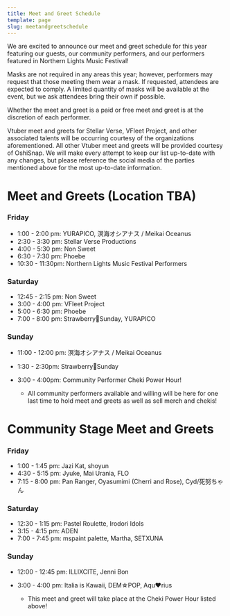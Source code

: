 ```yaml
---
title: Meet and Greet Schedule
template: page
slug: meetandgreetschedule
---
```

W﻿e are excited to announce our meet and greet schedule for this year featuring our guests, our community performers, and our performers featured in Northern Lights Music Festival!

Masks are not required in any areas this year; however, performers may request that those meeting them wear a mask. If requested, attendees are expected to comply. A limited quantity of masks will be available at the event, but we ask attendees bring their own if possible.

﻿﻿Whether the meet and greet is a paid or free meet and greet is at the discretion of each performer.

Vtuber meet and greets for Stellar Verse, VFleet Project, and other associated talents will be occurring courtesy of the organizations aforementioned. All other Vtuber meet and greets will be provided courtesy of OshiSnap. We will make every attempt to keep our list up-to-date with any changes, but please reference the social media of the parties mentioned above for the most up-to-date information.

# Meet and Greets (Location TBA)

### F﻿riday

* 1:00 - 2:00 pm: YURAPICO, 溟海オシアナス / Meikai Oceanus
* 2:30 - 3:30 pm: Stellar Verse Productions
* 4:00 - 5:30 pm: Non Sweet
* 6:30 - 7:30 pm: Phoebe
* 10:30 - 11:30pm: Northern Lights Music Festival Performers

### Saturday

* 12:45 - 2:15 pm: Non Sweet
* 3:00 - 4:00 pm: VFleet Project
* 5:00 - 6:30 pm: Phoebe
* 7:00 - 8:00 pm: Strawberry🍓Sunday, YURAPICO

### S﻿unday

* 1﻿1:00 - 12:00 pm: 溟海オシアナス / Meikai Oceanus
* 1:30 - 2:30pm: Strawberry🍓Sunday
* 3﻿:00 - 4:00pm: Community Performer Cheki Power Hour!

  * All community performers available and willing will be here for one last time to hold meet and greets as well as sell merch and chekis!

# Community Stage Meet and Greets

### Friday

* 1:00 - 1:45 pm: Jazi Kat, shoyun
* 4:30 - 5:15 pm: Jyuke, Mai Urania, FLO
* 7:15 - 8:00 pm: Pan Ranger, Oyasumimi (Cherri and Rose), Cyd/死努ちゃん

### Saturday

* 12:30 - 1:15 pm: Pastel Roulette, Irodori Idols
* 3:15 - 4:15 pm: ADEN
* 7:00 - 7:45 pm: mspaint palette, Martha, SETXUNA

### Sunday

* 12:00 - 12:45 pm: ILLIXCITE, Jenni Bon
* 3:00 - 4:00 pm: Italia is Kawaii, DEM☆POP, Aqu♥︎rius

  * This meet and greet will take place at the Cheki Power Hour listed above!

